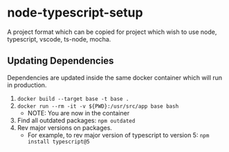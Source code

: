 # node-typescript-setup

A project format which can be copied for project which wish to use node, typescript, vscode, ts-node, mocha.

## Updating Dependencies

Dependencies are updated inside the same docker container which will run in production.

1. `docker build --target base -t base .`
2. `docker run --rm -it -v ${PWD}:/usr/src/app base bash`
    - NOTE: You are now in the container
3. Find all outdated packages: `npm outdated`
4. Rev major versions on packages.
    - For example, to rev major version of typescript to version 5: `npm install typescript@5`
